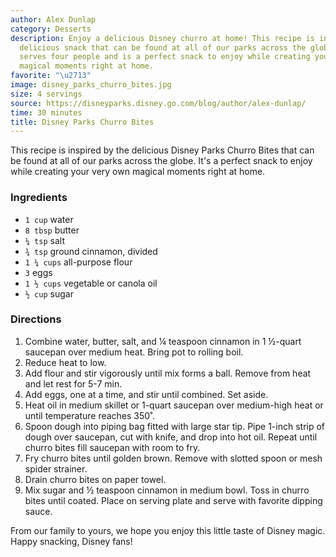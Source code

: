 ```yaml
---
author: Alex Dunlap
category: Desserts
description: Enjoy a delicious Disney churro at home! This recipe is inspired by the
  delicious snack that can be found at all of our parks across the globe. The recipe
  serves four people and is a perfect snack to enjoy while creating your very own
  magical moments right at home.
favorite: "\u2713"
image: disney_parks_churro_bites.jpg
size: 4 servings
source: https://disneyparks.disney.go.com/blog/author/alex-dunlap/
time: 30 minutes
title: Disney Parks Churro Bites
---
```

This recipe is inspired by the delicious Disney Parks Churro Bites that can be found at all of our parks across the globe. It's a perfect snack to enjoy while creating your very own magical moments right at home.

### Ingredients

* `1 cup` water
* `8 tbsp` butter
* `¼ tsp` salt
* `¾ tsp` ground cinnamon, divided
* `1 ¼ cups` all-purpose flour
* `3` eggs
* `1 ½ cups` vegetable or canola oil
* `½ cup` sugar

### Directions

1. Combine water, butter, salt, and ¼ teaspoon cinnamon in 1 ½-quart saucepan over medium heat. Bring pot to rolling boil.
2. Reduce heat to low.
3. Add flour and stir vigorously until mix forms a ball. Remove from heat and let rest for 5-7 min.
4. Add eggs, one at a time, and stir until combined. Set aside.
5. Heat oil in medium skillet or 1-quart saucepan over medium-high heat or until temperature reaches 350˚.
6. Spoon dough into piping bag fitted with large star tip. Pipe 1-inch strip of dough over saucepan, cut with knife, and drop into hot oil. Repeat until churro bites fill saucepan with room to fry. 
7. Fry churro bites until golden brown. Remove with slotted spoon or mesh spider strainer.
8. Drain churro bites on paper towel.
9. Mix sugar and ½ teaspoon cinnamon in medium bowl. Toss in churro bites until coated. Place on serving plate and serve with favorite dipping sauce.

From our family to yours, we hope you enjoy this little taste of Disney magic. Happy snacking, Disney fans!